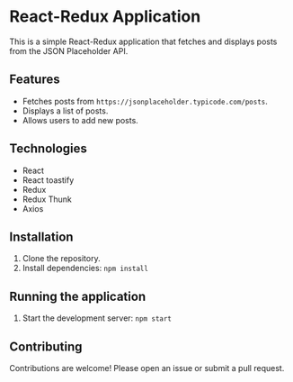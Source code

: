 # React-Redux Application

This is a simple React-Redux application that fetches and displays posts from the JSON Placeholder API.

## Features

- Fetches posts from `https://jsonplaceholder.typicode.com/posts`.
- Displays a list of posts.
- Allows users to add new posts.

## Technologies

- React
- React toastify
- Redux
- Redux Thunk
- Axios

## Installation

1. Clone the repository.
2. Install dependencies: `npm install`

## Running the application

1. Start the development server: `npm start`

## Contributing

Contributions are welcome! Please open an issue or submit a pull request.
